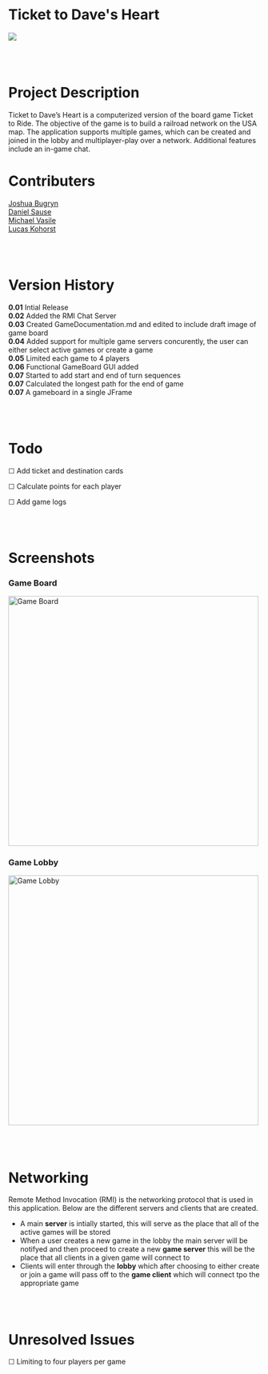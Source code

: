 <h1>Ticket to Dave's Heart</h1>

<a href="https://www.codacy.com/app/Lucas-Kohorst/ticketToRide?utm_source=github.com&amp;utm_medium=referral&amp;utm_content=tickettodavesheart/ticketToRide&amp;utm_campaign=Badge_Grade"><img src="https://api.codacy.com/project/badge/Grade/2ac0aae70b3a43779d96e53e8b02921c" /></a>

<br><br>
<h1>Project Description</h1>
<p>Ticket to Dave’s Heart is a computerized version of the board game Ticket to Ride. The objective of the game is to build a railroad network on the USA map. The application supports multiple games, which can be created and joined in the lobby and multiplayer-play
    over a network. Additional features include an in-game chat.</p>

<h1>Contributers</h1>
<a href="https://github.com/bugryn-josh">Joshua Bugryn</a><br>
<a href="https://github.com/danielsause">Daniel Sause</a><br>
<a href="https://github.com/michaelvasile">Michael Vasile</a><br>
<a href="https://github.com/lucas-kohorst">Lucas Kohorst</a>

<br><br>
<h1>Version History</h1>
<strong>0.01</strong> Intial Release<br>
<strong>0.02</strong> Added the RMI Chat Server<br>
<strong>0.03</strong> Created GameDocumentation.md and edited to include draft image of game board<br>
<strong>0.04</strong> Added support for multiple game servers concurently, the user can either select active games or create a game<br>
<strong>0.05</strong> Limited each game to 4 players<br>
<strong>0.06</strong> Functional GameBoard GUI added<br>
<strong>0.07</strong> Started to add start and end of turn sequences<br>
<strong>0.07</strong> Calculated the longest path for the end of game<br>
<strong>0.07</strong> A gameboard in a single JFrame<br>

<br><br>
<h1>Todo</h1>
<p>☐ Add ticket and destination cards</p>
<p>☐ Calculate points for each player</p>
<p>☐ Add game logs</p>


<br><br>
<h1>Screenshots</h1>
<h3>Game Board</h3>
<img src="https://imgur.com/FnWNDkf" alt="Game Board" width="500px">
<h3>Game Lobby</h3>
<img src="https://imgur.com/BTrDF6N.png" alt="Game Lobby" width="500px">

<br><br>
<h1>Networking</h1>
<p>Remote Method Invocation (RMI) is the networking protocol that is used in this application. Below are the different servers and clients that are created.</p>
<ul>
    <li>A main <strong>server</strong> is intially started, this will serve as the place that all of the active games will be stored</li>
    <li>When a user creates a new game in the lobby the main server will be notifyed and then proceed to create a new <strong>game server</strong> this will be the place that all clients in a given game will connect to</li>
    <li>Clients will enter through the <strong>lobby</strong> which after choosing to either create or join a game will pass off to the <strong>game client</strong> which will connect tpo the appropriate game</li>
</ul>

<br><br>
<h1>Unresolved Issues</h1>
<p>☐ Limiting to four players per game</p>